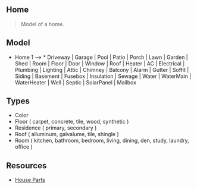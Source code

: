 Home
----
>Model of a home.

Model
-----
* Home 1 --> * Driveway | Garage | Pool | Patio | Porch | Lawn | Garden | Shed | Room | Floor | Door |
               Window | Roof | Heater | AC | Electrical | Plumbing | Lighting | Attic | Chimney |
               Balcony | Alarm | Gutter | Soffit | Siding | Basement | Fusebox | Insulation | Sewage |
               Water | WaterMain | WaterHeater | Well | Septic | SolarPanel | Mailbox

Types
-----
* Color
* Floor ( carpet, concrete, tile, wood, synthetic )
* Residence ( primary, secondary )
* Roof ( alluminum, galvalume, tile, shingle )
* Room ( kitchen, bathroom, bedroom, living, dining, den, study, laundry, office )

Resources
---------
* [House Parts](https://www.hippo.com/learn-center/parts-of-a-house)